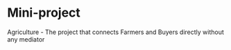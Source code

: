 # Mini-project
Agriculture - The project that connects Farmers and Buyers directly without any mediator 
